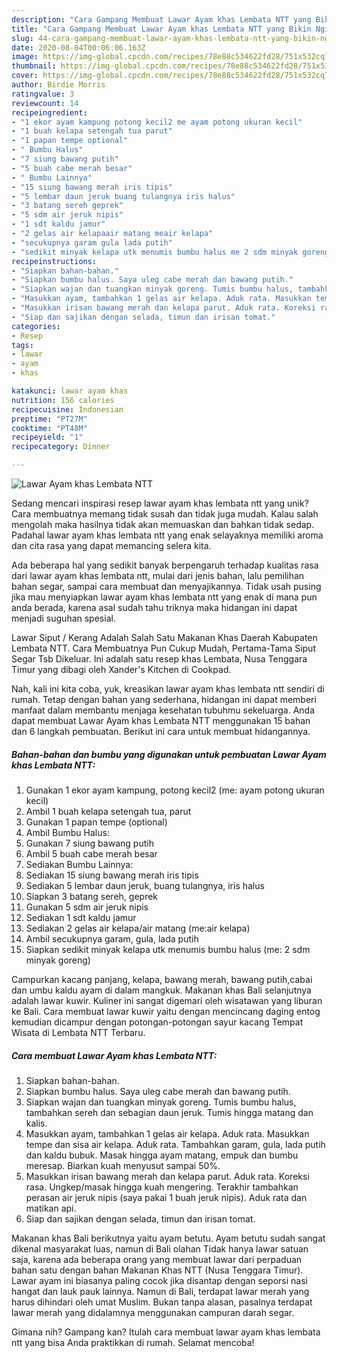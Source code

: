 ```yaml
---
description: "Cara Gampang Membuat Lawar Ayam khas Lembata NTT yang Bikin Ngiler"
title: "Cara Gampang Membuat Lawar Ayam khas Lembata NTT yang Bikin Ngiler"
slug: 44-cara-gampang-membuat-lawar-ayam-khas-lembata-ntt-yang-bikin-ngiler
date: 2020-08-04T00:06:06.163Z
image: https://img-global.cpcdn.com/recipes/78e88c534622fd28/751x532cq70/lawar-ayam-khas-lembata-ntt-foto-resep-utama.jpg
thumbnail: https://img-global.cpcdn.com/recipes/78e88c534622fd28/751x532cq70/lawar-ayam-khas-lembata-ntt-foto-resep-utama.jpg
cover: https://img-global.cpcdn.com/recipes/78e88c534622fd28/751x532cq70/lawar-ayam-khas-lembata-ntt-foto-resep-utama.jpg
author: Birdie Morris
ratingvalue: 3
reviewcount: 14
recipeingredient:
- "1 ekor ayam kampung potong kecil2 me ayam potong ukuran kecil"
- "1 buah kelapa setengah tua parut"
- "1 papan tempe optional"
- " Bumbu Halus"
- "7 siung bawang putih"
- "5 buah cabe merah besar"
- " Bumbu Lainnya"
- "15 siung bawang merah iris tipis"
- "5 lembar daun jeruk buang tulangnya iris halus"
- "3 batang sereh geprek"
- "5 sdm air jeruk nipis"
- "1 sdt kaldu jamur"
- "2 gelas air kelapaair matang meair kelapa"
- "secukupnya garam gula lada putih"
- "sedikit minyak kelapa utk menumis bumbu halus me 2 sdm minyak goreng"
recipeinstructions:
- "Siapkan bahan-bahan."
- "Siapkan bumbu halus. Saya uleg cabe merah dan bawang putih."
- "Siapkan wajan dan tuangkan minyak goreng. Tumis bumbu halus, tambahkan sereh dan sebagian daun jeruk. Tumis hingga matang dan kalis."
- "Masukkan ayam, tambahkan 1 gelas air kelapa. Aduk rata. Masukkan tempe dan sisa air kelapa. Aduk rata. Tambahkan garam, gula, lada putih dan kaldu bubuk. Masak hingga ayam matang, empuk dan bumbu meresap. Biarkan kuah menyusut sampai 50%."
- "Masukkan irisan bawang merah dan kelapa parut. Aduk rata. Koreksi rasa. Ungkep/masak hingga kuah mengering. Terakhir tambahkan perasan air jeruk nipis (saya pakai 1 buah jeruk nipis). Aduk rata dan matikan api."
- "Siap dan sajikan dengan selada, timun dan irisan tomat."
categories:
- Resep
tags:
- lawar
- ayam
- khas

katakunci: lawar ayam khas 
nutrition: 156 calories
recipecuisine: Indonesian
preptime: "PT27M"
cooktime: "PT48M"
recipeyield: "1"
recipecategory: Dinner

---
```



![Lawar Ayam khas Lembata NTT](https://img-global.cpcdn.com/recipes/78e88c534622fd28/751x532cq70/lawar-ayam-khas-lembata-ntt-foto-resep-utama.jpg)

Sedang mencari inspirasi resep lawar ayam khas lembata ntt yang unik? Cara membuatnya memang tidak susah dan tidak juga mudah. Kalau salah mengolah maka hasilnya tidak akan memuaskan dan bahkan tidak sedap. Padahal lawar ayam khas lembata ntt yang enak selayaknya memiliki aroma dan cita rasa yang dapat memancing selera kita.

Ada beberapa hal yang sedikit banyak berpengaruh terhadap kualitas rasa dari lawar ayam khas lembata ntt, mulai dari jenis bahan, lalu pemilihan bahan segar, sampai cara membuat dan menyajikannya. Tidak usah pusing jika mau menyiapkan lawar ayam khas lembata ntt yang enak di mana pun anda berada, karena asal sudah tahu triknya maka hidangan ini dapat menjadi suguhan spesial.

Lawar Siput / Kerang Adalah Salah Satu Makanan Khas Daerah Kabupaten Lembata NTT. Cara Membuatnya Pun Cukup Mudah, Pertama-Tama Siput Segar Tsb Dikeluar. Ini adalah satu resep khas Lembata, Nusa Tenggara Timur yang dibagi oleh Xander&#39;s Kitchen di Cookpad.


Nah, kali ini kita coba, yuk, kreasikan lawar ayam khas lembata ntt sendiri di rumah. Tetap dengan bahan yang sederhana, hidangan ini dapat memberi manfaat dalam membantu menjaga kesehatan tubuhmu sekeluarga. Anda dapat membuat Lawar Ayam khas Lembata NTT menggunakan 15 bahan dan 6 langkah pembuatan. Berikut ini cara untuk membuat hidangannya.

<!--inarticleads1-->

##### Bahan-bahan dan bumbu yang digunakan untuk pembuatan Lawar Ayam khas Lembata NTT:

1. Gunakan 1 ekor ayam kampung, potong kecil2 (me: ayam potong ukuran kecil)
1. Ambil 1 buah kelapa setengah tua, parut
1. Gunakan 1 papan tempe (optional)
1. Ambil  Bumbu Halus:
1. Gunakan 7 siung bawang putih
1. Ambil 5 buah cabe merah besar
1. Sediakan  Bumbu Lainnya:
1. Sediakan 15 siung bawang merah iris tipis
1. Sediakan 5 lembar daun jeruk, buang tulangnya, iris halus
1. Siapkan 3 batang sereh, geprek
1. Gunakan 5 sdm air jeruk nipis
1. Sediakan 1 sdt kaldu jamur
1. Sediakan 2 gelas air kelapa/air matang (me:air kelapa)
1. Ambil secukupnya garam, gula, lada putih
1. Siapkan sedikit minyak kelapa utk menumis bumbu halus (me: 2 sdm minyak goreng)


Campurkan kacang panjang, kelapa, bawang merah, bawang putih,cabai dan umbu kaldu ayam di dalam mangkuk. Makanan khas Bali selanjutnya adalah lawar kuwir. Kuliner ini sangat digemari oleh wisatawan yang liburan ke Bali. Cara membuat lawar kuwir yaitu dengan mencincang daging entog kemudian dicampur dengan potongan-potongan sayur kacang Tempat Wisata di Lembata NTT Terbaru. 

<!--inarticleads2-->

##### Cara membuat Lawar Ayam khas Lembata NTT:

1. Siapkan bahan-bahan.
1. Siapkan bumbu halus. Saya uleg cabe merah dan bawang putih.
1. Siapkan wajan dan tuangkan minyak goreng. Tumis bumbu halus, tambahkan sereh dan sebagian daun jeruk. Tumis hingga matang dan kalis.
1. Masukkan ayam, tambahkan 1 gelas air kelapa. Aduk rata. Masukkan tempe dan sisa air kelapa. Aduk rata. Tambahkan garam, gula, lada putih dan kaldu bubuk. Masak hingga ayam matang, empuk dan bumbu meresap. Biarkan kuah menyusut sampai 50%.
1. Masukkan irisan bawang merah dan kelapa parut. Aduk rata. Koreksi rasa. Ungkep/masak hingga kuah mengering. Terakhir tambahkan perasan air jeruk nipis (saya pakai 1 buah jeruk nipis). Aduk rata dan matikan api.
1. Siap dan sajikan dengan selada, timun dan irisan tomat.


Makanan khas Bali berikutnya yaitu ayam betutu. Ayam betutu sudah sangat dikenal masyarakat luas, namun di Bali olahan Tidak hanya lawar satuan saja, karena ada beberapa orang yang membuat lawar dari perpaduan bahan satu dengan bahan Makanan Khas NTT (Nusa Tenggara Timur). Lawar ayam ini biasanya paling cocok jika disantap dengan seporsi nasi hangat dan lauk pauk lainnya. Namun di Bali, terdapat lawar merah yang harus dihindari oleh umat Muslim. Bukan tanpa alasan, pasalnya terdapat lawar merah yang didalamnya menggunakan campuran darah segar. 

Gimana nih? Gampang kan? Itulah cara membuat lawar ayam khas lembata ntt yang bisa Anda praktikkan di rumah. Selamat mencoba!
